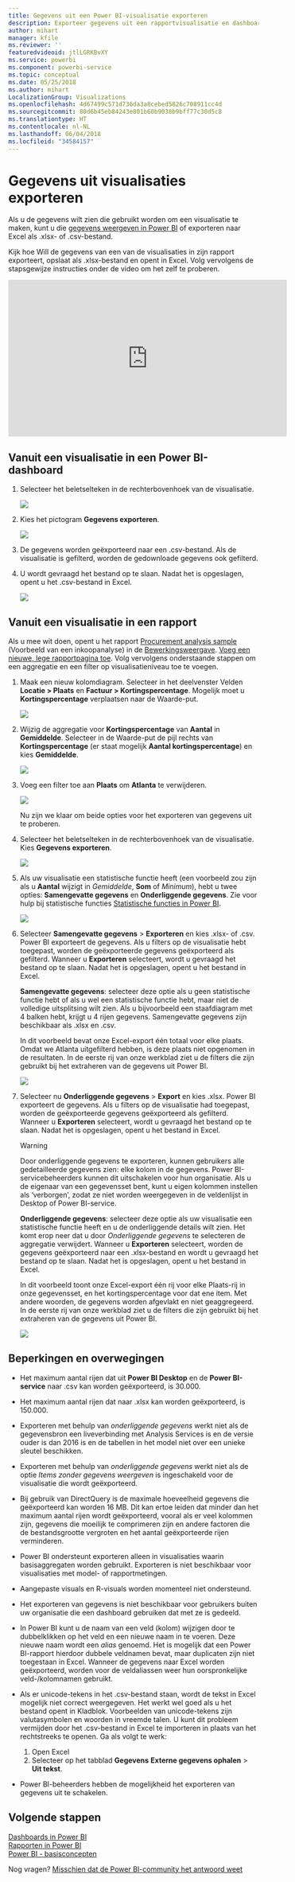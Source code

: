 ```yaml
---
title: Gegevens uit een Power BI-visualisatie exporteren
description: Exporteer gegevens uit een rapportvisualisatie en dashboardvisualisatie en bekijk ze in Excel.
author: mihart
manager: kfile
ms.reviewer: ''
featuredvideoid: jtlLGRKBvXY
ms.service: powerbi
ms.component: powerbi-service
ms.topic: conceptual
ms.date: 05/25/2018
ms.author: mihart
LocalizationGroup: Visualizations
ms.openlocfilehash: 4d67499c571d736da3a8cebed5826c708911cc4d
ms.sourcegitcommit: 80d6b45eb84243e801b60b9038b9bff77c30d5c8
ms.translationtype: HT
ms.contentlocale: nl-NL
ms.lasthandoff: 06/04/2018
ms.locfileid: "34584157"
---
```

# <a name="export-data-from-visualizations"></a>Gegevens uit visualisaties exporteren
Als u de gegevens wilt zien die gebruikt worden om een visualisatie te maken, kunt u die [gegevens weergeven in Power BI](service-reports-show-data.md) of exporteren naar Excel als .xlsx- of .csv-bestand.   

Kijk hoe Will de gegevens van een van de visualisaties in zijn rapport exporteert, opslaat als .xlsx-bestand en opent in Excel. Volg vervolgens de stapsgewijze instructies onder de video om het zelf te proberen.

<iframe width="560" height="315" src="https://www.youtube.com/embed/KjheMTGjDXw" frameborder="0" allowfullscreen></iframe>

## <a name="from-a-visualization-on-a-power-bi-dashboard"></a>Vanuit een visualisatie in een Power BI-dashboard
1. Selecteer het beletselteken in de rechterbovenhoek van de visualisatie.
   
    ![](media/power-bi-visualization-export-data/pbi-export-tile3.png)
2. Kies het pictogram **Gegevens exporteren**.
   
    ![](media/power-bi-visualization-export-data/pbi_export_dash.png)
3. De gegevens worden geëxporteerd naar een .csv-bestand. Als de visualisatie is gefilterd, worden de gedownloade gegevens ook gefilterd.    
4. U wordt gevraagd het bestand op te slaan.  Nadat het is opgeslagen, opent u het .csv-bestand in Excel.
   
    ![](media/power-bi-visualization-export-data/pbi-export-to-excel.png)

## <a name="from-a-visualization-in-a-report"></a>Vanuit een visualisatie in een rapport
Als u mee wit doen, opent u het rapport [Procurement analysis sample](sample-procurement.md) (Voorbeeld van een inkoopanalyse) in de [Bewerkingsweergave](service-reading-view-and-editing-view.md). [Voeg een nieuwe, lege rapportpagina toe](power-bi-report-add-page.md). Volg vervolgens onderstaande stappen om een aggregatie en een filter op visualisatieniveau toe te voegen.

1. Maak een nieuw kolomdiagram.  Selecteer in het deelvenster Velden **Locatie > Plaats** en **Factuur > Kortingspercentage**.  Mogelijk moet u **Kortingspercentage** verplaatsen naar de Waarde-put. 
   
    ![](media/power-bi-visualization-export-data/power-bi-export-data3.png)
2. Wijzig de aggregatie voor **Kortingspercentage** van **Aantal** in **Gemiddelde**. Selecteer in de Waarde-put de pijl rechts van **Kortingspercentage** (er staat mogelijk **Aantal kortingspercentage**) en kies **Gemiddelde**.
   
    ![](media/power-bi-visualization-export-data/power-bi-export-data6.png)
3. Voeg een filter toe aan **Plaats** om **Atlanta** te verwijderen.
   
   ![](media/power-bi-visualization-export-data/power-bi-export-data4.png)
   
   Nu zijn we klaar om beide opties voor het exporteren van gegevens uit te proberen.
4. Selecteer het beletselteken in de rechterbovenhoek van de visualisatie. Kies **Gegevens exporteren**.
   
   ![](media/power-bi-visualization-export-data/power-bi-export-data2.png)
5. Als uw visualisatie een statistische functie heeft (een voorbeeld zou zijn als u **Aantal** wijzigt in *Gemiddelde*, **Som** of *Minimum*), hebt u twee opties: **Samengevatte gegevens** en **Onderliggende gegevens**. Zie voor hulp bij statistische functies [Statistische functies in Power BI](service-aggregates.md).
   
    ![](media/power-bi-visualization-export-data/power-bi-export-data5.png)
6. Selecteer **Samengevatte gegevens** > **Exporteren** en kies .xlsx- of .csv. Power BI exporteert de gegevens.  Als u filters op de visualisatie hebt toegepast, worden de geëxporteerde gegevens geëxporteerd als gefilterd. Wanneer u **Exporteren** selecteert, wordt u gevraagd het bestand op te slaan. Nadat het is opgeslagen, opent u het bestand in Excel.
   
   **Samengevatte gegevens**: selecteer deze optie als u geen statistische functie hebt of als u wel een statistische functie hebt, maar niet de volledige uitsplitsing wilt zien. Als u bijvoorbeeld een staafdiagram met 4 balken hebt, krijgt u 4 rijen gegevens. Samengevatte gegevens zijn beschikbaar als .xlsx en .csv.
   
   In dit voorbeeld bevat onze Excel-export één totaal voor elke plaats. Omdat we Atlanta uitgefilterd hebben, is deze plaats niet opgenomen in de resultaten.  In de eerste rij van onze werkblad ziet u de filters die zijn gebruikt bij het extraheren van de gegevens uit Power BI.
   
   ![](media/power-bi-visualization-export-data/power-bi-export-data7.png)
7. Selecteer nu  **Onderliggende gegevens** > **Export** en kies .xlsx. Power BI exporteert de gegevens. Als u filters op de visualisatie had toegepast, worden de geëxporteerde gegevens geëxporteerd als gefilterd. Wanneer u **Exporteren** selecteert, wordt u gevraagd het bestand op te slaan. Nadat het is opgeslagen, opent u het bestand in Excel.
   
   >[!WARNING]
   >Door onderliggende gegevens te exporteren, kunnen gebruikers alle gedetailleerde gegevens zien: elke kolom in de gegevens. Power BI-servicebeheerders kunnen dit uitschakelen voor hun organisatie. Als u de eigenaar van een gegevensset bent, kunt u eigen kolommen instellen als ‘verborgen’, zodat ze niet worden weergegeven in de veldenlijst in Desktop of Power BI-service.
   
   
   **Onderliggende gegevens**: selecteer deze optie als uw visualisatie een statistische functie heeft en u de onderliggende details wilt zien. Het komt erop neer dat u door *Onderliggende gegevens* te selecteren de aggregatie verwijdert. Wanneer u **Exporteren** selecteert, worden de gegevens geëxporteerd naar een .xlsx-bestand en wordt u gevraagd het bestand op te slaan. Nadat het is opgeslagen, opent u het bestand in Excel.
   
   In dit voorbeeld toont onze Excel-export één rij voor elke Plaats-rij in onze gegevensset, en het kortingspercentage voor dat ene item. Met andere woorden, de gegevens worden afgevlakt en niet geaggregeerd. In de eerste rij van onze werkblad ziet u de filters die zijn gebruikt bij het extraheren van de gegevens uit Power BI.  
   
   ![](media/power-bi-visualization-export-data/power-bi-export-data8.png)

## <a name="limitations-and-considerations"></a>Beperkingen en overwegingen
* Het maximum aantal rijen dat uit **Power BI Desktop** en de **Power BI-service** naar .csv kan worden geëxporteerd, is 30.000.
* Het maximum aantal rijen dat naar .xlsx kan worden geëxporteerd, is 150.000.
* Exporteren met behulp van *onderliggende gegevens* werkt niet als de gegevensbron een liveverbinding met Analysis Services is en de versie ouder is dan 2016 is en de tabellen in het model niet over een unieke sleutel beschikken.  
* Exporteren met behulp van *onderliggende gegevens* werkt niet als de optie *Items zonder gegevens weergeven* is ingeschakeld voor de visualisatie die wordt geëxporteerd.
* Bij gebruik van DirectQuery is de maximale hoeveelheid gegevens die geëxporteerd kan worden 16 MB. Dit kan ertoe leiden dat minder dan het maximum aantal rijen wordt geëxporteerd, vooral als er veel kolommen zijn, gegevens die moeilijk te comprimeren zijn en andere factoren die de bestandsgrootte vergroten en het aantal geëxporteerde rijen verminderen.
* Power BI ondersteunt exporteren alleen in visualisaties waarin basisaggregaten worden gebruikt. Exporteren is niet beschikbaar voor visualisaties met model- of rapportmetingen.
* Aangepaste visuals en R-visuals worden momenteel niet ondersteund.
* Het exporteren van gegevens is niet beschikbaar voor gebruikers buiten uw organisatie die een dashboard gebruiken dat met ze is gedeeld. 
* In Power BI kunt u de naam van een veld (kolom) wijzigen door te dubbelklikken op het veld en een nieuwe naam in te voeren.  Deze nieuwe naam wordt een *alias* genoemd. Het is mogelijk dat een Power BI-rapport hierdoor dubbele veldnamen bevat, maar duplicaten zijn niet toegestaan in Excel.  Wanneer de gegevens naar Excel worden geëxporteerd, worden voor de veldaliassen weer hun oorspronkelijke veld-/kolomnamen gebruikt.  
* Als er unicode-tekens in het .csv-bestand staan, wordt de tekst in Excel mogelijk niet correct weergegeven. Het werkt wel goed als u het bestand opent in Kladblok. Voorbeelden van unicode-tekens zijn valutasymbolen en woorden in vreemde talen. U kunt dit probleem vermijden door het .csv-bestand in Excel te importeren in plaats van het rechtstreeks te openen. Ga als volgt te werk:
  
  1. Open Excel
  2. Selecteer op het tabblad **Gegevens** **Externe gegevens ophalen** > **Uit tekst**.
* Power BI-beheerders hebben de mogelijkheid het exporteren van gegevens uit te schakelen.

## <a name="next-steps"></a>Volgende stappen
[Dashboards in Power BI](service-dashboards.md)  
[Rapporten in Power BI](service-reports.md)  
[Power BI - basisconcepten](service-basic-concepts.md)

Nog vragen? [Misschien dat de Power BI-community het antwoord weet](http://community.powerbi.com/)

